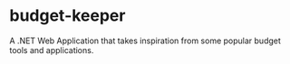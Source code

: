 # budget-keeper
A .NET Web Application that takes inspiration from some popular budget tools and applications. 
